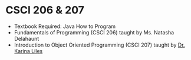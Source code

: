 # CSCI 206 & 207

- Textbook Required: Java How to Program
- Fundamentals of Programming (CSCI 206) taught by Ms. Natasha Delahaunt
- Introduction to Object Oriented Programming (CSCI 207) taught by [Dr. Karina Liles](https://www.claflin.edu/academics-research/faculty-research/meet-our-faculty/dr.-karina-liles)
